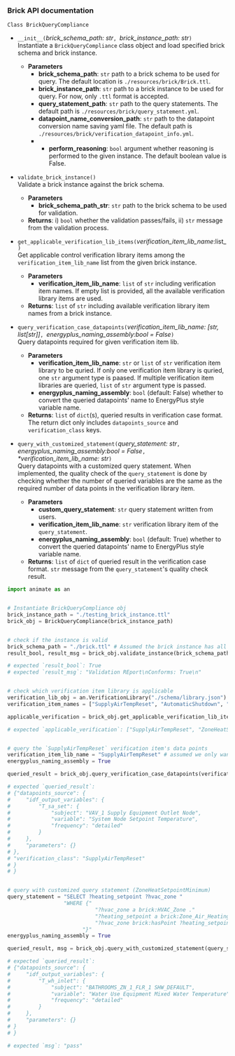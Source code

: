 ### Brick API documentation

`Class BrickQueryCompliance`   

- `__init__(`_brick_schema_path: str_`, `_brick_instance_path: str_`)`    
Instantiate a `BrickQueryCompliance` class object and load specified brick schema and brick instance.   
    - **Parameters**  
        - **brick_schema_path**: `str` path to a brick schema to be used for query. The default location is `./resources/brick/Brick.ttl`.   
        - **brick_instance_path**: `str` path to a brick instance to be used for query. For now, only `.ttl` format is accepted.    
        - **query_statement_path**: `str` path to the query statements. The default path is `./resources/brick/query_statement.yml`.       
        - **datapoint_name_conversion_path**: `str` path to the datapoint conversion name saving yaml file. The default path is `./resources/brick/verification_datapoint_info.yml`.  
        - - **perform_reasoning**: `bool` argument whether reasoning is performed to the given instance. The default boolean value is False.  

- `validate_brick_instance()`   
Validate a brick instance against the brick schema.   
    - **Parameters**  
        - **brick_schema_path_str**: `str` path to the brick schema to be used for validation.  
    - **Returns**: i) `bool` whether the validation passes/fails, ii) `str` message from the validation process.       

- `get_applicable_verification_lib_items(`_verification_item_lib_name_:list_`)`    
Get applicable control verification library items among the `verification_item_lib_name` list from the given brick instance.        
    - **Parameters**  
        - **verification_item_lib_name**: `list` of `str` including verification item names. If empty list is provided, all the available verification library items are used. 
    - **Returns**: `list` of `str` including available verification library item names from a brick instance.  

- `query_verification_case_datapoints(`_verification_item_lib_name: [str, list[str]]_`, `_energyplus_naming_assembly:bool = False_`)`  
Query datapoints required for given verification item lib.
    - **Parameters**  
        - **verification_item_lib_name**: `str` or `list` of `str` verification item library to be quried. If only one verification item library is quried, one `str` argument type is paased. If multiple verification item libraries are queried, `list` of `str` argument type is passed.    
        - **energyplus_naming_assembly**: `bool` (default: False) whether to convert the queried datapoints' name to EnergyPlus style variable name.   
    - **Returns**: `list` of `dict`(s), queried results in verification case format. The return dict only includes `datapoints_source` and `verification_class` keys.    


- `query_with_customized_statement(`_query_statement: str_`, `_energyplus_naming_assembly:bool = False_`, `_*verification_item_lib_name: str_`)`  
Query datapoints with a customized query statement. When implemented, the quality check of the `query_statement` is done by checking whether the number of queried variables are the same as the required number of data points in the verification library item.  
    - **Parameters**  
        - **custom_query_statement**: `str` query statement written from users.     
        - **verification_item_lib_name**: `str` verification library item of the `query_statement`.  
         - **energyplus_naming_assembly**: `bool` (default: True) whether to convert the queried datapoints' name to EnergyPlus style variable name.  
    - **Returns**: `list` of `dict` of queried result in the verification case format. `str` message from the `query_statement`'s quality check result.    


```python
import animate as an


# Instantiate BrickQueryCompliance obj
brick_instance_path = "./testing_brick_instance.ttl"
brick_obj = BrickQueryCompliance(brick_instance_path)


# check if the instance is valid 
brick_schema_path = "./brick.ttl" # Assumed the brick instance has all the classes/points needed for the SupplyAirTempReset and ZoneHeatSetpointMinimum verification lib items
result_bool, result_msg = brick_obj.validate_instance(brick_schema_path)

# expected `result_bool`: True
# expected `result_msg`: "Validation REport\nConforms: True\n"


# check which verification item library is applicable
verification_lib_obj = an.VerificationLibrary("./schema/library.json")
verification_item_names = ["SupplyAirTempReset", "AutomaticShutdown", "ServiceWaterHeatingSystemControl"] # find the applicable verification lib items only within this list

applicable_verification = brick_obj.get_applicable_verification_lib_items(verification_item_names, verification_lib_obj)

# expected `applicable_verification`: ["SupplyAirTempReset", "ZoneHeatSetpointMinimum"] # AutomaticShutdown isn't included b/c we assumed the brick instance only includes classes/points for SupplyAirTempReset and ZoneHeatSetpointMinimum


# query the `SupplyAirTempReset` verification item's data points
verification_item_lib_name = "SupplyAirTempReset" # assumed we only want to query the data points needed in `SupplyAirTempReset`
energyplus_naming_assembly = True

queried_result = brick_obj.query_verification_case_datapoints(verification_item_lib_name, energyplus_naming_assembly)

# expected `queried_result`:
# {"datapoints_source": {
#     "idf_output_variables": {
#         "T_sa_set": {
#             "subject": "VAV_1 Supply Equipment Outlet Node",
#             "variable": "System Node Setpoint Temperature",
#             "frequency": "detailed"
#         }
#     },
#     "parameters": {}
# },
# "verification_class": "SupplyAirTempReset"
# }
# }


# query with customized query statement (ZoneHeatSetpointMinimum)
query_statement = "SELECT ?heating_setpoint ?hvac_zone "
                  "WHERE {"
                            "?hvac_zone a brick:HVAC_Zone ."
                            "?heating_setpoint a brick:Zone_Air_Heating_Temperature_Setpoint ."
                            "?hvac_zone brick:hasPoint ?heating_setpoint ."
                        "}"
energyplus_naming_assembly = True

queried_result, msg = brick_obj.query_with_customized_statement(query_statement, energyplus_naming_assembly)

# expected `queried_result`:
# {"datapoints_source": {
#     "idf_output_variables": {
#         "T_wh_inlet": {
#             "subject": "BATHROOMS_ZN_1_FLR_1 SHW_DEFAULT",
#             "variable": "Water Use Equipment Mixed Water Temperature",
#             "frequency": "detailed"
#         }
#     },
#     "parameters": {}
# }
# }

# expected `msg`: "pass"
```
